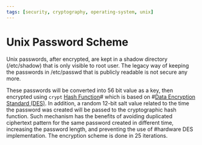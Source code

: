 ```yaml
---
tags: [security, cryptography, operating-system, unix]
---
```


# Unix Password Scheme

Unix passwords, after encrypted, are kept in a shadow directory (/etc/shadow)
that is only visible to root user. The legacy way of keeping the passwords in
/etc/passwd that is publicly readable is not secure any more.

These passwords will be converted into 56 bit value as a key, then encrypted
using `crypt` [Hash Function](202112122038.md)# which is based on
#[Data Encryption Standard (DES)](202209012203.md). In addition, a random 12-bit
salt value related to the time the password was created will be passed to the
cryptographic hash function. Such mechanism has the benefits of avoiding
duplicated ciphertext pattern for the same password created in different time,
increasing the password length, and preventing the use of #hardware DES
implementation. The encryption scheme is done in 25 iterations.
